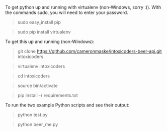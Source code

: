 To get python up and running with virtualenv (non-Windows, sorry :(). With the commands sudo, you will need to enter your password.

> sudo easy_install pip

> sudo pip install virtualenv


To get this up and running (non-Windows):

> git clone https://github.com/cameronmaske/intoxicoders-beer-api.git intoxicoders

> virtualenv intoxicoders

> cd intoxicoders

> source bin/activate

> pip install -r requirements.txt


To run the two example Python scripts and see their output:

> python test.py

> python beer_me.py
